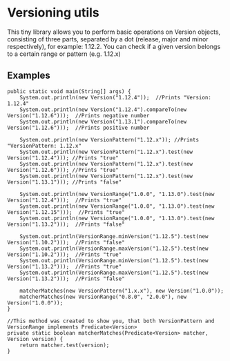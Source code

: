 # Versioning utils

This tiny library allows you to perform basic operations on Version objects, consisting of three parts, separated by a dot (release, major and minor respectively), for example: 1.12.2. You can check if a given version belongs to a certain range or pattern (e.g. 1.12.x)


## Examples


    public static void main(String[] args) {
        System.out.println(new Version("1.12.4"));  //Prints "Version: 1.12.4"
        System.out.println(new Version("1.12.4").compareTo(new Version("1.12.6")));  //Prints negative number
        System.out.println(new Version("1.13.1").compareTo(new Version("1.12.6")));  //Prints positive number

        System.out.println(new VersionPattern("1.12.x")); //Prints "VersionPattern: 1.12.x"
        System.out.println(new VersionPattern("1.12.x").test(new Version("1.12.4"))); //Prints "true"
        System.out.println(new VersionPattern("1.12.x").test(new Version("1.12.6"))); //Prints "true"
        System.out.println(new VersionPattern("1.12.x").test(new Version("1.13.1"))); //Prints "false"

        System.out.println(new VersionRange("1.0.0", "1.13.0").test(new Version("1.12.4")));  //Prints "true"
        System.out.println(new VersionRange("1.0.0", "1.13.0").test(new Version("1.12.15")));  //Prints "true"
        System.out.println(new VersionRange("1.0.0", "1.13.0").test(new Version("1.13.2")));  //Prints "false"

        System.out.println(VersionRange.minVersion("1.12.5").test(new Version("1.10.2")));  //Prints "false"
        System.out.println(VersionRange.maxVersion("1.12.5").test(new Version("1.10.2")));  //Prints "true"
        System.out.println(VersionRange.minVersion("1.12.5").test(new Version("1.13.2")));  //Prints "true"
        System.out.println(VersionRange.maxVersion("1.12.5").test(new Version("1.13.2")));  //Prints "false"

        matcherMatches(new VersionPattern("1.x.x"), new Version("1.0.0"));
        matcherMatches(new VersionRange("0.8.0", "2.0.0"), new Version("1.0.0"));
    }

    //This method was created to show you, that both VersionPattern and VersionRange implements Predicate<Version>
    private static boolean matcherMatches(Predicate<Version> matcher, Version version) {
        return matcher.test(version);
    }
